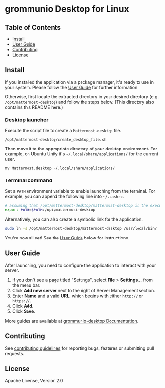 # grommunio Desktop for Linux

## Table of Contents

- [Install](#install)
- [User Guide](#user-guide)
- [Contributing](#contributing)
- [License](#license)


## Install

If you installed the application via a package manager, it's ready to use in your system. Please follow the [User Guide](#user-guide) for further information.

Otherwise, first locate the extracted directory in your desired directory (e.g. `/opt/mattermost-desktop`) and follow the steps below. (This directory also contains this README here.)

### Desktop launcher

Execute the script file to create a `Mattermost.desktop` file.

```
/opt/mattermost-desktop/create_desktop_file.sh
```

Then move it to the appropriate directory of your desktop environment. For example, on Ubuntu Unity it's `~/.local/share/applications/` for the current user.

```
mv Mattermost.desktop ~/.local/share/applications/
```

### Terminal command

Set a `PATH` environment variable to enable launching from the terminal. For example, you can append the following line into `~/.bashrc`.

```sh
# assuming that /opt/mattermost-desktop/mattermost-desktop is the executable file.
export PATH=$PATH:/opt/mattermost-desktop
```

Alternatively, you can also create a symbolic link for the application.

```sh
sudo ln -s /opt/mattermost-desktop/mattermost-desktop /usr/local/bin/
```

You're now all set! See the [User Guide](#user-guide) below for instructions.


## User Guide

After launching, you need to configure the application to interact with your server.

1. If you don't see a page titled "Settings", select **File** > **Settings...** from the menu bar.
2. Click **Add new server** next to the right of Server Management section.
3. Enter **Name** and a valid **URL**, which begins with either `http://` or `https://`.
4. Click **Add**.
5. Click **Save**.

More guides are available at [grommunio-desktop Documentation](https://docs.mattermost.com/messaging/managing-desktop-app-servers.html).


## Contributing

See [contributing guidelines](https://github.com/mattermost/desktop/blob/master/CONTRIBUTING.md) for reporting bugs, features or submitting pull requests.


## License

Apache License, Version 2.0
